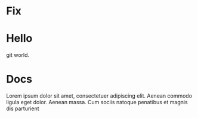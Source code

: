 # Fix

# Hello

git world.

# Docs

Lorem ipsum dolor sit amet, consectetuer adipiscing elit. Aenean commodo ligula
eget dolor. Aenean massa. Cum sociis natoque penatibus et magnis dis parturient

